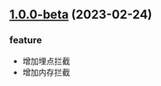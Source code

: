 ## [1.0.0-beta](https://github.com/lsccs/vite-plugin-ls-monitor/tree/1.0.0-beta) (2023-02-24)
### feature
* 增加埋点拦截
* 增加内存拦截
